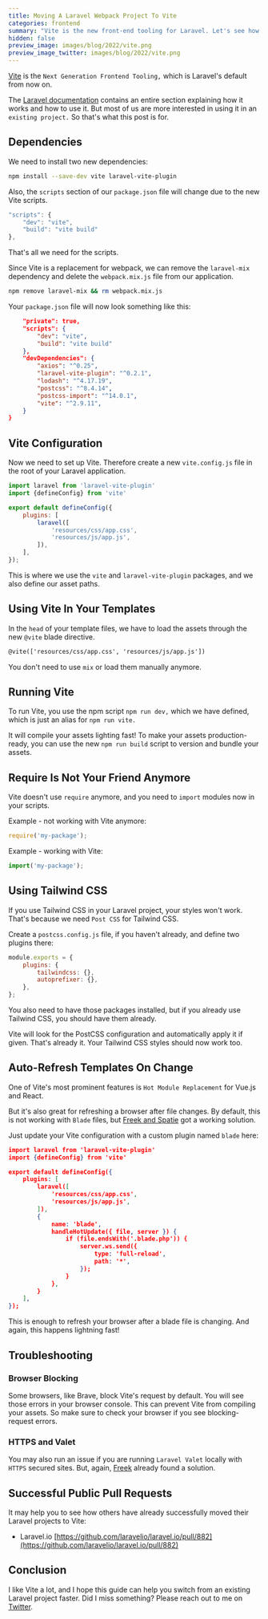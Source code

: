 ```yaml
---
title: Moving A Laravel Webpack Project To Vite
categories: frontend
summary: "Vite is the new front-end tooling for Laravel. Let's see how we can move a given Laravel project to Vite together."
hidden: false
preview_image: images/blog/2022/vite.png
preview_image_twitter: images/blog/2022/vite.png
---
```


[Vite](https://vitejs.dev/) is the `Next Generation Frontend Tooling,` which is Laravel's default from now on.

The [Laravel documentation](https://laravel.com/docs/9.x/vite) contains an entire section explaining how it works and how to use it. But most of us are more interested in using it in an `existing project.` So that's what this post is for.

## Dependencies

We need to install two new dependencies:

```bash
npm install --save-dev vite laravel-vite-plugin
```

Also, the `scripts` section of our `package.json` file will change due to the new Vite scripts.

```js
"scripts": {
    "dev": "vite",
    "build": "vite build"
},
```

That's all we need for the scripts.

Since Vite is a replacement for webpack, we can remove the `laravel-mix` dependency and delete the `webpack.mix.js` file from our application.

```bash
npm remove laravel-mix && rm webpack.mix.js
```

Your `package.json` file will now look something like this:

```json
    "private": true,
    "scripts": {
        "dev": "vite",
        "build": "vite build"
    },
    "devDependencies": {
        "axios": "^0.25",
        "laravel-vite-plugin": "^0.2.1",
        "lodash": "^4.17.19",
        "postcss": "^8.4.14",
        "postcss-import": "^14.0.1",
        "vite": "^2.9.11",
    }
}
```

## Vite Configuration

Now we need to set up Vite. Therefore create a new `vite.config.js` file in the root of your Laravel application.

```js
import laravel from 'laravel-vite-plugin'
import {defineConfig} from 'vite'

export default defineConfig({
    plugins: [
        laravel([
            'resources/css/app.css',
            'resources/js/app.js',
        ]),
    ],
});
```

This is where we use the `vite` and `laravel-vite-plugin` packages, and we also define our asset paths.

## Using Vite In Your Templates

In the `head` of your template files, we have to load the assets through the new `@vite` blade directive.

```html
@vite(['resources/css/app.css', 'resources/js/app.js'])
```

You don't need to use `mix` or load them manually anymore.

## Running Vite

To run Vite, you use the npm script `npm run dev,` which we have defined, which is just an alias for `npm run vite.`

It will compile your assets lighting fast! To make your assets production-ready, you can use the new `npm run build` script to version and bundle your assets.

## Require Is Not Your Friend Anymore

Vite doesn't use `require` anymore, and you need to `import` modules now in your scripts.

Example - not working with Vite anymore:
```js
require('my-package');
```

Example - working with Vite:

```js
import('my-package');
```

## Using Tailwind CSS

If you use Tailwind CSS in your Laravel project, your styles won't work. That's because we need `Post CSS` for Tailwind CSS.

Create a `postcss.config.js` file, if you haven't already, and define two plugins there:

```js
module.exports = {
    plugins: {
        tailwindcss: {},
        autoprefixer: {},
    },
};
```

You also need to have those packages installed, but if you already use Tailwind CSS, you should have them already.

Vite will look for the PostCSS configuration and automatically apply it if given. That's already it. Your Tailwind CSS styles should now work too.

## Auto-Refresh Templates On Change

One of Vite's most prominent features is `Hot Module Replacement` for Vue.js and React.

But it's also great for refreshing a browser after file changes. By default, this is not working with `Blade` files, but [Freek and Spatie](https://freek.dev/2277-using-laravel-vite-to-automatically-refresh-your-browser-when-changing-a-blade-file) got a working solution.

Just update your Vite configuration with a custom plugin named `blade` here:

```json
import laravel from 'laravel-vite-plugin'
import {defineConfig} from 'vite'

export default defineConfig({
    plugins: [
        laravel([
            'resources/css/app.css',
            'resources/js/app.js',
        ]),
        {
            name: 'blade',
            handleHotUpdate({ file, server }) {
                if (file.endsWith('.blade.php')) {
                    server.ws.send({
                        type: 'full-reload',
                        path: '*',
                    });
                }
            },
        }
    ],
});
```

This is enough to refresh your browser after a blade file is changing. And again, this happens lightning fast!

## Troubleshooting

### Browser Blocking

Some browsers, like Brave, block Vite's request by default. You will see those errors in your browser console. This can prevent Vite from compiling your assets. So make sure to check your browser if you see blocking-request errors.

### HTTPS and Valet

You may also run an issue if you are running `Laravel Valet` locally with `HTTPS` secured sites. But, again, [Freek](https://freek.dev/2276-making-vite-and-valet-play-nice-together) already found a solution.

## Successful Public Pull Requests

It may help you to see how others have already successfully moved their Laravel projects to Vite:

* Laravel.io [https://github.com/laravelio/laravel.io/pull/882](https://github.com/laravelio/laravel.io/pull/882)

## Conclusion

I like Vite a lot, and I hope this guide can help you switch from an existing Laravel project faster. Did I miss something? Please reach out to me on [Twitter](https://twitter.com/christophrumpel).

